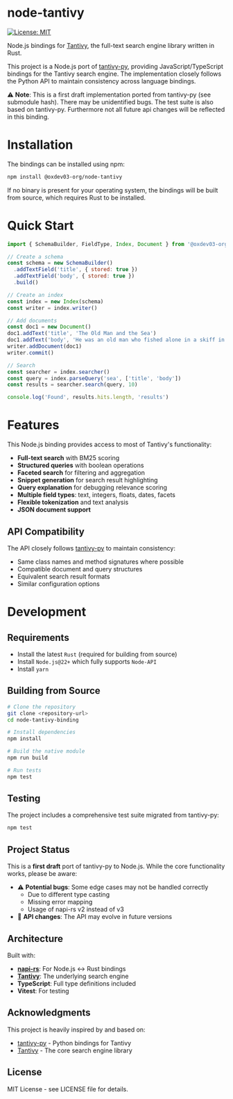 # node-tantivy

[![License: MIT](https://img.shields.io/badge/License-MIT-yellow.svg)](https://opensource.org/licenses/MIT)

Node.js bindings for [Tantivy](https://github.com/quickwit-oss/tantivy), the full-text search engine library written in Rust.

This project is a Node.js port of [tantivy-py](https://github.com/quickwit-inc/tantivy-py), providing JavaScript/TypeScript bindings for the Tantivy search engine. The implementation closely follows the Python API to maintain consistency across language bindings.

⚠️ **Note**: This is a first draft implementation ported from tantivy-py (see submodule hash). There may be unidentified bugs. The test suite is also based on tantivy-py. Furthermore not all future api changes will be reflected in this binding.

# Installation

The bindings can be installed using npm:

```bash
npm install @oxdev03-org/node-tantivy
```

If no binary is present for your operating system, the bindings will be built from source, which requires Rust to be installed.

# Quick Start

```javascript
import { SchemaBuilder, FieldType, Index, Document } from '@oxdev03-org/node-tantivy'

// Create a schema
const schema = new SchemaBuilder()
  .addTextField('title', { stored: true })
  .addTextField('body', { stored: true })
  .build()

// Create an index
const index = new Index(schema)
const writer = index.writer()

// Add documents
const doc1 = new Document()
doc1.addText('title', 'The Old Man and the Sea')
doc1.addText('body', 'He was an old man who fished alone in a skiff in the Gulf Stream.')
writer.addDocument(doc1)
writer.commit()

// Search
const searcher = index.searcher()
const query = index.parseQuery('sea', ['title', 'body'])
const results = searcher.search(query, 10)

console.log('Found', results.hits.length, 'results')
```

# Features

This Node.js binding provides access to most of Tantivy's functionality:

- **Full-text search** with BM25 scoring
- **Structured queries** with boolean operations
- **Faceted search** for filtering and aggregation
- **Snippet generation** for search result highlighting
- **Query explanation** for debugging relevance scoring
- **Multiple field types**: text, integers, floats, dates, facets
- **Flexible tokenization** and text analysis
- **JSON document support**

## API Compatibility

The API closely follows [tantivy-py](https://github.com/quickwit-inc/tantivy-py) to maintain consistency:

- Same class names and method signatures where possible
- Compatible document and query structures
- Equivalent search result formats
- Similar configuration options

# Development

## Requirements

- Install the latest `Rust` (required for building from source)
- Install `Node.js@22+` which fully supports `Node-API`
- Install `yarn`

## Building from Source

```bash
# Clone the repository
git clone <repository-url>
cd node-tantivy-binding

# Install dependencies
npm install

# Build the native module
npm run build

# Run tests
npm test
```

## Testing

The project includes a comprehensive test suite migrated from tantivy-py:

```bash
npm test
```

## Project Status

This is a **first draft** port of tantivy-py to Node.js. While the core functionality works, please be aware:

- ⚠️ **Potential bugs**: Some edge cases may not be handled correctly
  - Due to different type casting
  - Missing error mapping
  - Usage of napi-rs v2 instead of v3
- 🔄 **API changes**: The API may evolve in future versions

## Architecture

Built with:

- **[napi-rs](https://napi.rs/)**: For Node.js ↔ Rust bindings
- **[Tantivy](https://github.com/quickwit-oss/tantivy)**: The underlying search engine
- **TypeScript**: Full type definitions included
- **Vitest**: For testing

## Acknowledgments

This project is heavily inspired by and based on:

- [tantivy-py](https://github.com/quickwit-inc/tantivy-py) - Python bindings for Tantivy
- [Tantivy](https://github.com/quickwit-oss/tantivy) - The core search engine library

## License

MIT License - see LICENSE file for details.
